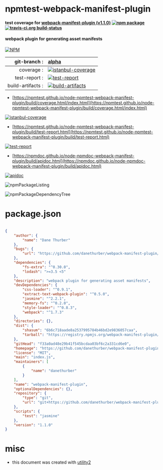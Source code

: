 # npmtest-webpack-manifest-plugin

#### test coverage for  [webpack-manifest-plugin (v1.1.0)](https://github.com/danethurber/webpack-manifest-plugin)  [![npm package](https://img.shields.io/npm/v/npmtest-webpack-manifest-plugin.svg?style=flat-square)](https://www.npmjs.org/package/npmtest-webpack-manifest-plugin) [![travis-ci.org build-status](https://api.travis-ci.org/npmtest/node-npmtest-webpack-manifest-plugin.svg)](https://travis-ci.org/npmtest/node-npmtest-webpack-manifest-plugin)

#### webpack plugin for generating asset manifests

[![NPM](https://nodei.co/npm/webpack-manifest-plugin.png?downloads=true&downloadRank=true&stars=true)](https://www.npmjs.com/package/webpack-manifest-plugin)

| git-branch : | [alpha](https://github.com/npmtest/node-npmtest-webpack-manifest-plugin/tree/alpha)|
|--:|:--|
| coverage : | [![istanbul-coverage](https://npmtest.github.io/node-npmtest-webpack-manifest-plugin/build/coverage.badge.svg)](https://npmtest.github.io/node-npmtest-webpack-manifest-plugin/build/coverage.html/index.html)|
| test-report : | [![test-report](https://npmtest.github.io/node-npmtest-webpack-manifest-plugin/build/test-report.badge.svg)](https://npmtest.github.io/node-npmtest-webpack-manifest-plugin/build/test-report.html)|
| build-artifacts : | [![build-artifacts](https://npmtest.github.io/node-npmtest-webpack-manifest-plugin/glyphicons_144_folder_open.png)](https://github.com/npmtest/node-npmtest-webpack-manifest-plugin/tree/gh-pages/build)|

- [https://npmtest.github.io/node-npmtest-webpack-manifest-plugin/build/coverage.html/index.html](https://npmtest.github.io/node-npmtest-webpack-manifest-plugin/build/coverage.html/index.html)

[![istanbul-coverage](https://npmtest.github.io/node-npmtest-webpack-manifest-plugin/build/screenCapture.buildCi.browser.%252Ftmp%252Fbuild%252Fcoverage.lib.html.png)](https://npmtest.github.io/node-npmtest-webpack-manifest-plugin/build/coverage.html/index.html)

- [https://npmtest.github.io/node-npmtest-webpack-manifest-plugin/build/test-report.html](https://npmtest.github.io/node-npmtest-webpack-manifest-plugin/build/test-report.html)

[![test-report](https://npmtest.github.io/node-npmtest-webpack-manifest-plugin/build/screenCapture.buildCi.browser.%252Ftmp%252Fbuild%252Ftest-report.html.png)](https://npmtest.github.io/node-npmtest-webpack-manifest-plugin/build/test-report.html)

- [https://npmdoc.github.io/node-npmdoc-webpack-manifest-plugin/build/apidoc.html](https://npmdoc.github.io/node-npmdoc-webpack-manifest-plugin/build/apidoc.html)

[![apidoc](https://npmdoc.github.io/node-npmdoc-webpack-manifest-plugin/build/screenCapture.buildCi.browser.%252Ftmp%252Fbuild%252Fapidoc.html.png)](https://npmdoc.github.io/node-npmdoc-webpack-manifest-plugin/build/apidoc.html)

![npmPackageListing](https://npmtest.github.io/node-npmtest-webpack-manifest-plugin/build/screenCapture.npmPackageListing.svg)

![npmPackageDependencyTree](https://npmtest.github.io/node-npmtest-webpack-manifest-plugin/build/screenCapture.npmPackageDependencyTree.svg)



# package.json

```json

{
    "author": {
        "name": "Dane Thurber"
    },
    "bugs": {
        "url": "https://github.com/danethurber/webpack-manifest-plugin/issues"
    },
    "dependencies": {
        "fs-extra": "^0.30.0",
        "lodash": ">=3.5 <5"
    },
    "description": "webpack plugin for generating asset manifests",
    "devDependencies": {
        "css-loader": "^0.9.1",
        "extract-text-webpack-plugin": "^0.5.0",
        "jasmine": "^2.2.1",
        "memory-fs": "^0.2.0",
        "style-loader": "^0.8.3",
        "webpack": "^1.7.3"
    },
    "directories": {},
    "dist": {
        "shasum": "6b6c718aade8a2537995784b46bd2e9836057caa",
        "tarball": "https://registry.npmjs.org/webpack-manifest-plugin/-/webpack-manifest-plugin-1.1.0.tgz"
    },
    "gitHead": "f33a0ad48e29b41f545bcdaa03bf6c2a331cd6e0",
    "homepage": "https://github.com/danethurber/webpack-manifest-plugin",
    "license": "MIT",
    "main": "index.js",
    "maintainers": [
        {
            "name": "danethurber"
        }
    ],
    "name": "webpack-manifest-plugin",
    "optionalDependencies": {},
    "repository": {
        "type": "git",
        "url": "git+https://github.com/danethurber/webpack-manifest-plugin.git"
    },
    "scripts": {
        "test": "jasmine"
    },
    "version": "1.1.0"
}
```



# misc
- this document was created with [utility2](https://github.com/kaizhu256/node-utility2)
